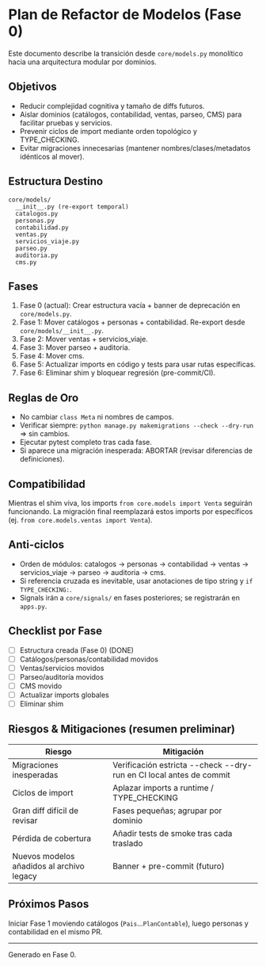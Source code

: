 # Plan de Refactor de Modelos (Fase 0)

Este documento describe la transición desde `core/models.py` monolítico hacia una
arquitectura modular por dominios.

## Objetivos
- Reducir complejidad cognitiva y tamaño de diffs futuros.
- Aislar dominios (catálogos, contabilidad, ventas, parseo, CMS) para facilitar pruebas y servicios.
- Prevenir ciclos de import mediante orden topológico y TYPE_CHECKING.
- Evitar migraciones innecesarias (mantener nombres/clases/metadatos idénticos al mover).

## Estructura Destino
```
core/models/
  __init__.py (re-export temporal)
  catalogos.py
  personas.py
  contabilidad.py
  ventas.py
  servicios_viaje.py
  parseo.py
  auditoria.py
  cms.py
```

## Fases
1. Fase 0 (actual): Crear estructura vacía + banner de deprecación en `core/models.py`.
2. Fase 1: Mover catálogos + personas + contabilidad. Re-export desde `core/models/__init__.py`.
3. Fase 2: Mover ventas + servicios_viaje.
4. Fase 3: Mover parseo + auditoria.
5. Fase 4: Mover cms.
6. Fase 5: Actualizar imports en código y tests para usar rutas específicas.
7. Fase 6: Eliminar shim y bloquear regresión (pre-commit/CI).

## Reglas de Oro
- No cambiar `class Meta` ni nombres de campos.
- Verificar siempre: `python manage.py makemigrations --check --dry-run` => sin cambios.
- Ejecutar pytest completo tras cada fase.
- Si aparece una migración inesperada: ABORTAR (revisar diferencias de definiciones).

## Compatibilidad
Mientras el shim viva, los imports `from core.models import Venta` seguirán funcionando.
La migración final reemplazará estos imports por específicos (ej. `from core.models.ventas import Venta`).

## Anti-ciclos
- Orden de módulos: catalogos -> personas -> contabilidad -> ventas -> servicios_viaje -> parseo -> auditoria -> cms.
- Si referencia cruzada es inevitable, usar anotaciones de tipo string y `if TYPE_CHECKING:`.
- Signals irán a `core/signals/` en fases posteriores; se registrarán en `apps.py`.

## Checklist por Fase
- [ ] Estructura creada (Fase 0) (DONE)
- [ ] Catálogos/personas/contabilidad movidos
- [ ] Ventas/servicios movidos
- [ ] Parseo/auditoría movidos
- [ ] CMS movido
- [ ] Actualizar imports globales
- [ ] Eliminar shim

## Riesgos & Mitigaciones (resumen preliminar)
| Riesgo | Mitigación |
|--------|-----------|
| Migraciones inesperadas | Verificación estricta --check --dry-run en CI local antes de commit |
| Ciclos de import | Aplazar imports a runtime / TYPE_CHECKING |
| Gran diff difícil de revisar | Fases pequeñas; agrupar por dominio |
| Pérdida de cobertura | Añadir tests de smoke tras cada traslado |
| Nuevos modelos añadidos al archivo legacy | Banner + pre-commit (futuro) |

## Próximos Pasos
Iniciar Fase 1 moviendo catálogos (`Pais`...`PlanContable`), luego personas y contabilidad en el mismo PR.

---
Generado en Fase 0.

